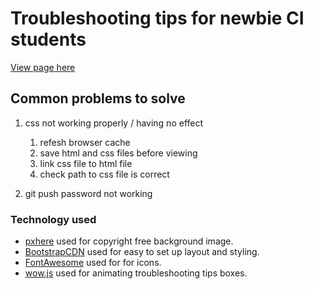 # Troubleshooting tips for newbie CI students

[View page here](https://ajgreaves.github.io/code-institute-student-tips/)

## Common problems to solve

1. css not working properly / having no effect
    1. refesh browser cache
    2. save html and css files before viewing
    3. link css file to html file
    4. check path to css file is correct

2. git push password not working

### Technology used

- [pxhere](https://pxhere.com/) used for copyright free background image.
- [BootstrapCDN](https://www.bootstrapcdn.com/) used for easy to set up layout and styling.
- [FontAwesome](https://www.bootstrapcdn.com/fontawesome/) used for for icons.
- [wow.js](https://wowjs.uk/) used for animating troubleshooting tips boxes.